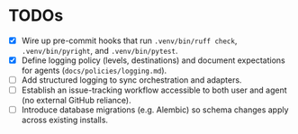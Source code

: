 # TODOs

- [x] Wire up pre-commit hooks that run `.venv/bin/ruff check`, `.venv/bin/pyright`, and `.venv/bin/pytest`.
- [x] Define logging policy (levels, destinations) and document expectations for agents (`docs/policies/logging.md`).
- [ ] Add structured logging to sync orchestration and adapters.
- [ ] Establish an issue-tracking workflow accessible to both user and agent (no external GitHub reliance).
- [ ] Introduce database migrations (e.g. Alembic) so schema changes apply across existing installs.
